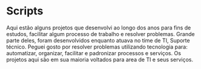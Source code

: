 # Scripts
Aqui estão alguns projetos que desenvolvi ao longo dos anos para fins de estudos, facilitar algum processo de trabalho e resolver problemas.
Grande parte deles, foram desenvolvidos enquanto atuava no time de TI, Suporte técnico.
Peguei gosto por resolver problemas utilizando tecnologia para: automatizar, organizar, facilitar e padronizar processos e serviços.
Os projetos aqui são em sua maioria voltados para area de TI e seus serviços.
